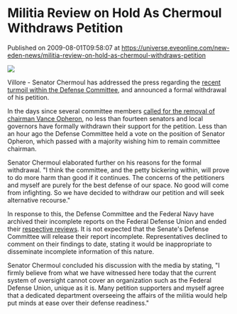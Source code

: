 # Militia Review on Hold As Chermoul Withdraws Petition
Published on 2009-08-01T09:58:07 at https://universe.eveonline.com/new-eden-news/militia-review-on-hold-as-chermoul-withdraws-petition

![](http://www.eve-mercury.net/images/mercurybanner.png)  
  
Villore - Senator Chermoul has addressed the press regarding the [ recent turmoil within the Defense Committee]( http://www.eveonline.com/news.asp?a=single&nid=3238&tid=5), and announced a formal withdrawal of his petition.

In the days since several committee members [called for the removal of chairman Vance Opheron]( http://www.eveonline.com/news.asp?a=single&nid=3240&tid=5), no less than fourteen senators and local governors have formally withdrawn their support for the petition. Less than an hour ago the Defense Committee held a vote on the position of Senator Opheron, which passed with a majority wishing him to remain committee chairman.

Senator Chermoul elaborated further on his reasons for the formal withdrawal. "I think the committee, and the petty bickering within, will prove to do more harm than good if it continues. The concerns of the petitioners and myself are purely for the best defense of our space. No good will come from infighting. So we have decided to withdraw our petition and will seek alternative recourse."

In response to this, the Defense Committee and the Federal Navy have archived their incomplete reports on the Federal Defense Union and ended their [ respective reviews]( http://www.eveonline.com/news.asp?a=single&nid=3233&tid=5). It is not expected that the Senate's Defense Committee will release their report incomplete. Representatives declined to comment on their findings to date, stating it would be inappropriate to disseminate incomplete information of this nature.

Senator Chermoul concluded his discussion with the media by stating, "I firmly believe from what we have witnessed here today that the current system of oversight cannot cover an organization such as the Federal Defense Union, unique as it is. Many petition supporters and myself agree that a dedicated department overseeing the affairs of the militia would help put minds at ease over their defense readiness."
